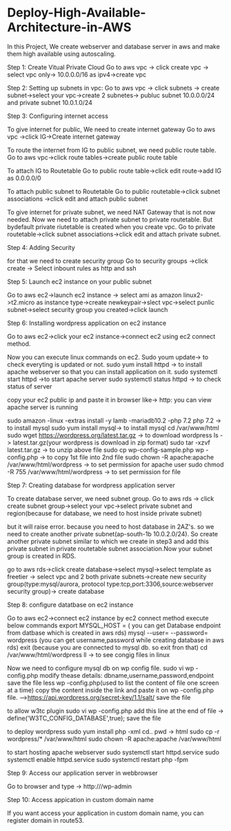 # Deploy-High-Available-Architecture-in-AWS

In this Project, We create webserver and database server in aws and make them high available using autoscaling.


Step 1:
Create Vitual Private Cloud 
Go to aws vpc -> click create vpc -> select vpc only-> 10.0.0.0/16 as ipv4->create vpc

Step 2:
Setting up subnets in vpc:
Go to aws vpc -> click subnets -> create subnet->select your vpc->create 2 subnetes-> publuc subnet 10.0.0.0/24 and private subnet 10.0.1.0/24

Step 3:
Configuring internet access

To give internet for public, We need to create internet gateway
Go to aws vpc ->click IG->Create internet gateway

To route the internet from IG to public subnet, we need public route table.
Go to aws vpc->click route tables->create public route table

To attach IG to Routetable
Go to public route table->click edit route->add IG as 0.0.0.0/0

To attach public subnet to Routetable
Go to public routetable->click subnet associations ->click edit and attach public subnet

To give internet for private subnet, we need NAT Gateway that is not now needed. 
Now we need to attach private subnet to private routetable. But bydefault private riutetable is created when you create vpc.
Go to private routetable->click subnet associations->click edit and attach private subnet.

Step 4: 
Adding Security

for that we need to create security group
Go to security groups ->click create -> Select inbount rules as http and ssh

Step 5:
Launch ec2 instance on your public subnet

Go to aws ec2->launch ec2 instance -> select ami as amazon linux2->t2.micro as instance type->create newkeypair->slect vpc->select punlic subnet->select security group you created->click launch

Step 6:
Installing wordpress application on ec2 instance

Go to aws ec2->click your ec2 instance->connect ec2 using ec2 connect method.

Now you can execute linux commands on ec2.
Sudo youm update-> to check everyting is updated or not.
sudo yum install httpd -> to install apache webserver so that you can install application on it.
sudo systemctl start httpd ->to start apache server
sudo systemctl status httpd -> to check status of server

copy your ec2 public ip and paste it in browser like-> http:<public ip>   you can view apache server is running

sudo amazon -linux -extras install -y lamb -mariadb10.2 -php 7.2 php 7.2  -> to install mysql
sudo yum install mysql-> to  install mysql
cd /var/www/html
sudo wget https://wordpress.org/latest.tar.gz  -> to download wordpress
ls -> latest.tar.gz(your wordpress is download in zip format)
sudo tar -xzvf latest.tar.gz -> to unzip above file
sudo cp wp-config-sample.php wp -config.php  -> to copy 1st file into 2nd file
sudo chown -R apache:apache /var/www/html/wordpress -> to set permission for apache user
sudo chmod -R 755 /var/www/html/wordpress  -> to set permission for file

Step 7:
Creating database for wordpress application server

To create database server, we need subnet group.
Go to aws rds -> click create subnet group->select your vpc->select private subnet and region(because for database, we need to host inside private subnet)

but it will raise error. because you need to host database in 2AZ's. so we need to create another private subnet(ap-south-1b 10.0.2.0/24). 
So create another private subnet similar to which we create in step3 and add this private subnet in private routetable subnet association.Now your subnet group is created in RDS.

go to aws rds->click create database->select mysql->select template as freetier -> select vpc and 2 both private subnets->create new security group(type:mysql/aurora, protocol type:tcp,port:3306,source:webserver security group)-> create database

Step 8:
configure datatbase on ec2 instance

Go to aws ec2->connect ec2 instance by ec2 connect method
execute below commands
export MYSQL_HOST = <Database endpoint>   ( you can get Database endpoint  from datbase which is created in aws rds)
mysql --user=<username> --password=<password> wordpress         (you can get username,password while creating database in aws rds)
exit (because you are connected to mysql db. so exit fron that)
cd /var/www/html/wordpress
ll -> to see congig files in linux

Now we need to configure mysql db on wp config file.
sudo vi wp -config.php
modify thease details: dbname,username,password,endpoint
save the file
less wp -config.php(used to list the content of file one screen at a time)
copy the content inside the link and paste it on wp -config.php file. -->https://api.wordpress.org/secret-key/1.1/salt/
save the file

to allow w3tc plugin
sudo vi wp -config.php
add this line at the end of file -> define('W3TC_CONFIG_DATABASE',true);
save the file

to deploy wordpress
sudo yum install php -xml
cd..
pwd -> html
sudo cp -r wordpress/* /var/www/html
sudo chown -R apache:apache /var/www/html

to start hosting apache webserver
sudo systemctl start httpd.service
sudo systemctl enable httpd.service
sudo systemctl restart php -fpm


Step 9:
Access our application server in webbrowser

Go to browser and type -> http://<public ip of ec2 instance>/wp-admin

Step 10:
Access appication in custom domain name

If you want access your application in custom domain name, you can register domain in route53.

